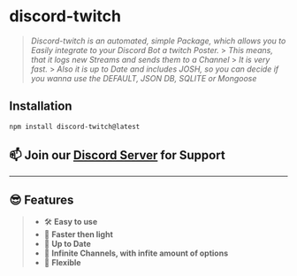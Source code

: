 # **discord-twitch**

> _Discord-twitch is an automated, simple Package, which allows you to Easily integrate to your Discord Bot a twitch Poster._ > _This means, that it logs new Streams and sends them to a Channel_ > _It is very fast._ > _Also it is up to Date and includes JOSH, so you can decide if you wanna use the DEFAULT, JSON DB, SQLITE or Mongoose_

## **Installation**

```sh
npm install discord-twitch@latest
```

## 📫 **Join our [Discord Server](https://discord.gg/h7Y8YRMXu9) for Support**

---

## 😎 **Features**

> - 🛠 **Easy to use**
> - 👀 **Faster then light**
> - 💪 **Up to Date**
> - 🤙 **Infinite Channels, with infite amount of options**
> - 🤖 **Flexible**
